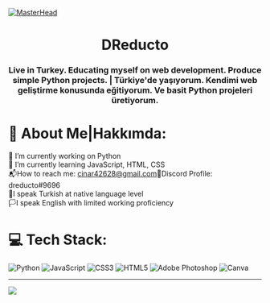 [![MasterHead](https://www.digitalsolutionservices.com/img/services/web%20development.gif)](https://dreducto.io)

<h1 align="center">DReducto</h1>
<h3 align="center">Live in Turkey. Educating myself on web development. Produce simple Python projects. | Türkiye'de yaşıyorum. Kendimi web geliştirme konusunda eğitiyorum. Ve basit Python projeleri üretiyorum.</h3>

# 💫 About Me|Hakkımda:
🔭 I’m currently working on Python<br>🌱 I’m currently learning JavaScript, HTML, CSS<br>📬How to reach me: cinar42628@gmail.com🎲Discord Profile: dreducto#9696<br>🏴I speak Turkish at native language level<br>🏳️I speak English with limited working proficiency



# 💻 Tech Stack:
![Python](https://img.shields.io/badge/python-3670A0?style=for-the-badge&logo=python&logoColor=ffdd54) ![JavaScript](https://img.shields.io/badge/javascript-%23323330.svg?style=for-the-badge&logo=javascript&logoColor=%23F7DF1E) ![CSS3](https://img.shields.io/badge/css3-%231572B6.svg?style=for-the-badge&logo=css3&logoColor=white) ![HTML5](https://img.shields.io/badge/html5-%23E34F26.svg?style=for-the-badge&logo=html5&logoColor=white) ![Adobe Photoshop](https://img.shields.io/badge/adobephotoshop-%2331A8FF.svg?style=for-the-badge&logo=adobephotoshop&logoColor=white) ![Canva](https://img.shields.io/badge/Canva-%2300C4CC.svg?style=for-the-badge&logo=Canva&logoColor=white)


---
[![](https://visitcount.itsvg.in/api?id=dreducto&icon=0&color=2)](https://visitcount.itsvg.in)

<!-- Proudly created with GPRM ( https://gprm.itsvg.in ) -->
